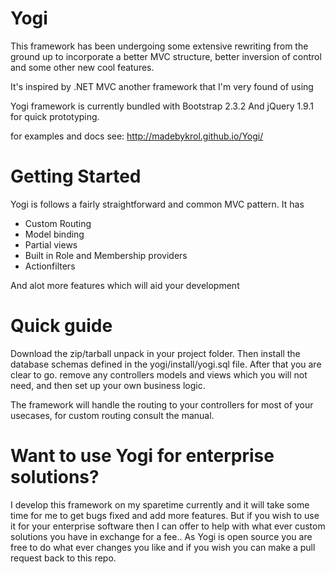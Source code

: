 Yogi
==== 
This framework has been undergoing some extensive rewriting from the ground up
to incorporate a better MVC structure, better inversion of control and some other new cool features.

It's inspired by .NET MVC another framework that I'm very found of using

Yogi framework is currently bundled with Bootstrap 2.3.2
And jQuery 1.9.1 for quick prototyping.

for examples and docs see: http://madebykrol.github.io/Yogi/

Getting Started
====
Yogi is follows a fairly straightforward and common MVC pattern.
It has
- Custom Routing
- Model binding
- Partial views
- Built in Role and Membership providers
- Actionfilters 

And alot more features which will aid your development

Quick guide
===
Download the zip/tarball unpack in your project folder.
Then install the database schemas defined in the yogi/install/yogi.sql file.
After that you are clear to go. remove any controllers models and views which you will not need, and then set up your own business logic.

The framework will handle the routing to your controllers for most of your usecases, for custom routing
consult the manual.


Want to use Yogi for enterprise solutions?
====
I develop this framework on my sparetime currently and it will take some time for me to get bugs fixed and add more features. But if you wish to use it for your enterprise software then I can offer to help with what ever custom solutions you have in exchange for a fee.. As Yogi is open source you are free to do what ever changes you like and if you wish you can make a pull request back to this repo.
